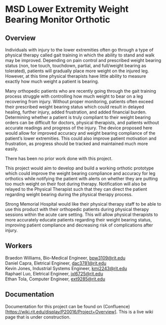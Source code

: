# MSD Lower Extremity Weight Bearing Monitor Orthotic

## Overview
Individuals with injury to the lower extremities often go through a type of physical therapy called gait training in which the ability to stand and walk may be improved. Depending on pain control and prescribed weight bearing status (non, toe touch, touchdown, partial, and full/weight bearing as tolerated), patients will gradually place more weight on the injured leg. However, at this time physical therapists have little ability to measure exactly how much weight a patient is bearing.
 
Many orthopedic patients who are recently going through the gait training process struggle with controlling how much weight to bear on a leg recovering from injury. Without proper monitoring, patients often exceed their prescribed weight bearing status which could result in delayed healing, further injury, added frustration, and added financial burden. Determining whether a patient is truly compliant to their weight bearing orders can be difficult for doctors, physical therapists, and patients without accurate readings and progress of the injury. The device proposed here would allow for improved accuracy and weight bearing compliance of the patient’s lower extremities. This could also improve patient motivation and frustration, as progress should be tracked and maintained much more easily.
 
There has been no prior work done with this project.
 
This project would aim to develop and build a working orthotic prototype which could improve the weight bearing compliance and accuracy for leg orthotics while notifying the patient with alerts on whether they are putting too much weight on their foot during therapy.  Notification will also be relayed to the Physical Therapist such that they can direct the patient regarding weight bearing during the physical therapy process.  
 
Strong Memorial Hospital would like their physical therapy staff to be able to use this product with their orthopedic patients during physical therapy sessions within the acute care setting. This will allow physical therapists to more accurately educate patients regarding their weight bearing status, improving patient compliance and decreasing risk of complications after injury.

## Workers
Braedon Williams, Bio-Medical Engineer, bpw3109@rit.edu<br/>
Daniel Capra, Eletrical Engineer, dac3781@rit.edu<br/>
Kevin Jones, Industrial Systems Engineer, kmj2243@rit.edu<br/>
Raphael Luo, Eletrical Engineer, jxl6725@rit.edu<br/>
Ethan Tola, Computer Engineer, ext9285@rit.edu<br/>

## Documentation
Documentation for this project can be found on (Confluence)[https://wiki.rit.edu/display/P20016/Project+Overview]. This is a live wiki page that is under construction.
